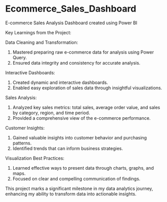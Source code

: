 # Ecommerce_Sales_Dashboard
E-commerce Sales Analysis Dashboard created using Power BI

Key Learnings from the Project:

Data Cleaning and Transformation:
1. Mastered preparing raw e-commerce data for analysis using Power Query.
2. Ensured data integrity and consistency for accurate analysis.

Interactive Dashboards:
1. Created dynamic and interactive dashboards.
2. Enabled easy exploration of sales data through insightful visualizations.

Sales Analysis:
1. Analyzed key sales metrics: total sales, average order value, and sales by category, region, and time period.
2. Provided a comprehensive view of the e-commerce performance.

Customer Insights:
1. Gained valuable insights into customer behavior and purchasing patterns.
2. Identified trends that can inform business strategies.

Visualization Best Practices:
1. Learned effective ways to present data through charts, graphs, and maps.
2. Focused on clear and compelling communication of findings.

This project marks a significant milestone in my data analytics journey, enhancing my ability to transform data into actionable insights.
